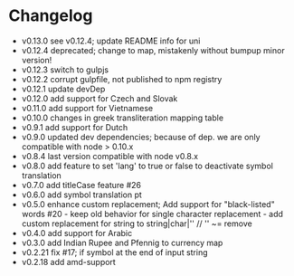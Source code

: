 Changelog
=========

- v0.13.0 see v0.12.4; update README info for uni
- v0.12.4 deprecated; change to map, mistakenly without bumpup minor version!
- v0.12.3 switch to gulpjs
- v0.12.2 corrupt gulpfile, not published to npm registry
- v0.12.1 update devDep
- v0.12.0 add support for Czech and Slovak
- v0.11.0 add support for Vietnamese
- v0.10.0 changes in greek transliteration mapping table
- v0.9.1 add support for Dutch
- v0.9.0 updated dev dependencies; because of dep. we are only compatible with node > 0.10.x
- v0.8.4 last version compatible with node v0.8.x
- v0.8.0 add feature to set 'lang' to true or false to deactivate symbol translation
- v0.7.0 add titleCase feature #26
- v0.6.0 add symbol translation pt
- v0.5.0 enhance custom replacement; Add support for "black-listed" words #20 - keep old behavior for single character replacement - add custom replacement for string to string|char|'' // '' ~= remove
- v0.4.0 add support for Arabic
- v0.3.0 add Indian Rupee and Pfennig to currency map
- v0.2.21 fix #17; if symbol at the end of input string
- v0.2.18 add amd-support
